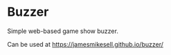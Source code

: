 # Buzzer

Simple web-based game show buzzer.

Can be used at <https://jamesmikesell.github.io/buzzer/>
